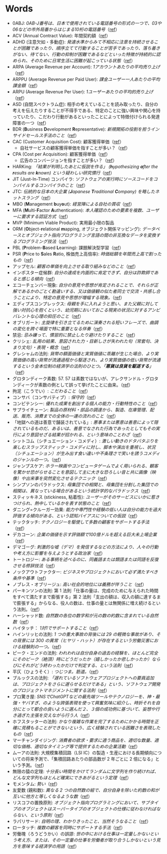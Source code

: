 # Words

- 0ABJ: *0AB-J番号は、日本で使用されている電話番号の形式の一つで、03や06などの市外局番からはじまる10桁の電話番号*（[ref](https://ivry.jp/column/what-0abj/)）
- ACV (Annual Contract Value): 年間契約額（[ref](https://baremetrics.com/jp/blog/annual-contract-value-acv)）
- ADHD (注意欠如・多動症): *発達水準からみて不相応に注意を持続させることが困難であったり、順序立てて行動することが苦手であったり、落ち着きがない、待てない、行動の抑制が困難であるなどといった特徴が持続的に認められ、そのために日常生活に困難が起こっている状態*（[ref](https://www.ncnp.go.jp/hospital/patient/disease07.html)）
- ARPA (Average Revenue per Account): *1アカウントあたりの平均売り上げ*（[ref](https://emotion-tech.co.jp/column/2018/what_is_arpu/)）
- ARPPU (Average Revenue per Paid User): *課金ユーザー一人あたりの平均課金額*（[ref](https://emotion-tech.co.jp/column/2018/what_is_arpu/)）
- ARPU (Average Revenue Per User): *1ユーザーあたりの平均的売り上げ*（[ref](https://emotion-tech.co.jp/column/2018/what_is_arpu/)）
- ASD (自閉スペクトラム症): 相手の考えていることを読み取ったり、自分の考えを伝えたりすることが不得手である、特定のことに強い興味や関心を持っていたり、こだわり行動があるといったことによって特徴付けられる発達障害の一つ（[ref](https://www.ncnp.go.jp/hospital/patient/disease06.html)）
- BDR (**B**usiness **D**evelopment **R**epresentative): *新規開拓の役割を担うインサイドセールス手法のこと*（[ref](https://www.smbc.co.jp/hojin/magazine/sales/about-bdr.html)）
- CAC (Customer Acquisition Cost): 顧客獲得単価（[ref](https://faxdm.nexway.co.jp/blog/191)）
    - 自社サービスの顧客獲得単価を指すことが多い？（[ref](https://faxdm.nexway.co.jp/blog/191)）
- CPA (Cost per Acquisition): 顧客獲得単価（[ref](https://webtan.impress.co.jp/g/cpa)）
    - 広告のコンバージョンを指すことが多い？（[ref](https://faxdm.nexway.co.jp/blog/191)）
- HARKing: *「結果が判明したあとに仮説を作る」 (**h**ypothesizing **a**fter the **r**esults are **k**nown) という疑わしい研究慣行*（[ref](https://ja.wikipedia.org/wiki/HARKing)）
- JIT (Just-In-Time) コンパイラ: *ソフトウェアの実行時にソースコードをコンパイルするコンパイラのこと*（[ref](https://ja.wikipedia.org/wiki/%E5%AE%9F%E8%A1%8C%E6%99%82%E3%82%B3%E3%83%B3%E3%83%91%E3%82%A4%E3%83%A9)）
- JTC: *伝統的な日本の大企業 (**J**apanese **T**raditional **C**ompany) を略したネットスラング*（[ref](https://www.asahi.com/articles/ASQ5D6SN1Q5BULEI002.html)）
- MBO (**M**anagement **b**uy**o**ut): *経営陣による自社の買収*（[ref](https://ja.wikipedia.org/wiki/%E3%83%9E%E3%83%8D%E3%82%B8%E3%83%A1%E3%83%B3%E3%83%88%E3%83%BB%E3%83%90%E3%82%A4%E3%82%A2%E3%82%A6%E3%83%88)）
- MFA (**M**ulti-**F**actor **A**uthentication): *本人確認のための要素を複数、ユーザーに要求する認証方式*（[ref](https://www.nec-solutioninnovators.co.jp/ss/insider/security-words/21.html)）
- MVP (Minimum Viable Product): 実用最小限の製品
- ORM (**O**bject-**r**elational **m**apping, オブジェクト関係マッピング): *データベースとオブジェクト指向プログラミング言語の間の非互換なデータを変換するプログラミング技法*（[ref](https://ja.wikipedia.org/wiki/%E3%82%AA%E3%83%96%E3%82%B8%E3%82%A7%E3%82%AF%E3%83%88%E9%96%A2%E4%BF%82%E3%83%9E%E3%83%83%E3%83%94%E3%83%B3%E3%82%B0)）
- PBL (**P**roblem-**B**ased **L**earning): 課題解決型学習（[ref](https://ja.wikipedia.org/wiki/%E5%95%8F%E9%A1%8C%E8%A7%A3%E6%B1%BA%E5%AD%A6%E7%BF%92)）
- PSR (**P**rice to **S**ales **R**atio, 株価売上高倍率): *時価総額を年間売上高で割ったもの*（[ref](https://www.nomura.co.jp/terms/english/p/psr.html)）
- アップセル: *顧客の単価を向上させる取り組みなどのこと*（[ref](https://www.ntt.com/bizon/glossary/j-a/upsell.html)）
- インポスター症候群: *自分の達成を内面的に肯定できず、自分は詐欺師であると感じる傾向*（[ref](https://ja.wikipedia.org/wiki/%E3%82%A4%E3%83%B3%E3%83%9D%E3%82%B9%E3%82%BF%E3%83%BC%E7%97%87%E5%80%99%E7%BE%A4)）
- エコーチェンバー現象: *自分の意見や思想が肯定されることで、それらが正解であるかのごとく勘違いする、又は価値観の似た者同士で交流・共感し合うことにより、特定の意見や思想が増幅する現象。*（[ref](https://ja.wikipedia.org/wiki/%E3%82%A8%E3%82%B3%E3%83%BC%E3%83%81%E3%82%A7%E3%83%B3%E3%83%90%E3%83%BC%E7%8F%BE%E8%B1%A1)）
- エディプスコンプレックス: *母親を手に入れようと思い、また父親に対して強い対抗心を抱くという、幼児期においておこる現実の状況に対するアンビバレントな心理の抑圧のこと*（[ref](https://ja.wikipedia.org/wiki/%E3%82%A8%E3%83%87%E3%82%A3%E3%83%97%E3%82%B9%E3%82%B3%E3%83%B3%E3%83%97%E3%83%AC%E3%83%83%E3%82%AF%E3%82%B9)）
- オブリガート: *主旋律を引き立てるために演奏される短いフレーズで、曲調の変化を跨ぐ場面で特に重要となる伴奏*（[ref](https://ja.wikipedia.org/wiki/%E3%82%AA%E3%83%96%E3%83%AA%E3%82%AC%E3%83%BC%E3%83%88_(%E3%83%9D%E3%83%94%E3%83%A5%E3%83%A9%E3%83%BC%E9%9F%B3%E6%A5%BD))）
- 禁忌: *忌み嫌って、慣習的に禁止したり避けたりすること*（[ref](https://dictionary.goo.ne.jp/word/%E7%A6%81%E5%BF%8C/)）
- クリシェ: *乱用の結果、意図された力・目新しさが失われた句（常套句、決まり文句）・表現・概念*（[ref](https://ja.wikipedia.org/wiki/%E3%82%AF%E3%83%AA%E3%82%B7%E3%82%A7)）
- グレシャムの法則: *貨幣の額面価値と実質価値に乖離が生じた場合、より実質価値の高い貨幣が流通過程から駆逐され、より実質価値の低い貨幣が流通するという金本位制の経済学の法則のひとつ。「**悪貨は良貨を駆逐する**」*（[ref](https://ja.wikipedia.org/wiki/%E3%82%B0%E3%83%AC%E3%82%B7%E3%83%A3%E3%83%A0%E3%81%AE%E6%B3%95%E5%89%87)）
- グロタンディーク素数: 57. 57 は素数ではないが、アレクサンドル・グロタンディークが素数の例として誤って挙げたことに由来。（[ref](https://ja.wikipedia.org/wiki/%E3%82%A2%E3%83%AC%E3%82%AF%E3%82%B5%E3%83%B3%E3%83%89%E3%83%AB%E3%83%BB%E3%82%B0%E3%83%AD%E3%82%BF%E3%83%B3%E3%83%87%E3%82%A3%E3%83%BC%E3%82%AF#%E9%80%B8%E8%A9%B1)）
- 拘泥（こうでい）: *こだわること*（[ref](https://dictionary.goo.ne.jp/word/%E6%8B%98%E6%B3%A5/)）
- コンサバ（コンサバティブ）: *保守的*（[ref](https://www.weblio.jp/content/%E3%82%B3%E3%83%B3%E3%82%B5%E3%83%90)）
- コンピテンシー: *優れた成果を創出する個人の能力・行動特性のこと*（[ref](https://www.nri.com/jp/knowledge/glossary/lst/ka/comptency)）
- サプライチェーン: *製品の原材料・部品の調達から、製造、在庫管理、配送、販売、消費までの全体の一連の流れのこと*（[ref](https://www.daiwabutsuryu.co.jp/useful/words/supply-chain)）
- 「地獄への道は善意で舗装されている」: *悪事または悪意は善意によって隠されているものだ、あるいは、善意でなされた行為であったとしてもその実行により意図せざる結果が招かれる、という意味のことわざ*（[ref](https://ja.wikipedia.org/wiki/%E5%9C%B0%E7%8D%84%E3%81%B8%E3%81%AE%E9%81%93%E3%81%AF%E5%96%84%E6%84%8F%E3%81%A7%E8%88%97%E8%A3%85%E3%81%95%E3%82%8C%E3%81%A6%E3%81%84%E3%82%8B)）
- シットコム（シチュエーション・コメディ）: *激しい動きのドタバタぶりを楽しむスラップスティック・コメディに対し、脚本や演出を重視し、状況（シチュエーション）が生み出す食い違いや不条理さで笑いを誘うコメディのジャンルの一つ。*（[ref](https://ja.wikipedia.org/wiki/%E3%82%B7%E3%83%81%E3%83%A5%E3%82%A8%E3%83%BC%E3%82%B7%E3%83%A7%E3%83%B3%E3%83%BB%E3%82%B3%E3%83%A1%E3%83%87%E3%82%A3)）
- ジャンプスケア: *ホラー映画やコンピュータゲームでよく用いられる、観客を驚かせ恐がらせることを意図して主に大きな恐ろしい音と共に画像（映像）や出来事を突然変化させるテクニック*（[ref](https://ja.wikipedia.org/wiki/%E3%82%B8%E3%83%A3%E3%83%B3%E3%83%97%E3%82%B9%E3%82%B1%E3%82%A2)）
- シンプソンのパラドックス: *母集団での相関と、母集団を分割した集団での相関は、異なっている場合があるという統計学的なパラドックス*（[ref](https://ja.wikipedia.org/wiki/%E3%82%B7%E3%83%B3%E3%83%97%E3%82%BD%E3%83%B3%E3%81%AE%E3%83%91%E3%83%A9%E3%83%89%E3%83%83%E3%82%AF%E3%82%B9)）
- スティッキネス (stickiness, 粘着性): *ユーザーがそのサービスにいかに惹きつけられ、熱中しているかを表す状態のこと*（[ref](https://makitani.net/shimauma/stickiness)）
- ダニング=クルーガー効果: *能力や専門性や経験の低い人は自分の能力を過大評価する傾向がある、という認知バイアスについての仮説*（[ref](https://ja.wikipedia.org/wiki/%E3%83%80%E3%83%8B%E3%83%B3%E3%82%B0%EF%BC%9D%E3%82%AF%E3%83%AB%E3%83%BC%E3%82%AC%E3%83%BC%E5%8A%B9%E6%9E%9C)）
- テックタッチ: *テクノロジーを駆使して多数の顧客をサポートする手法*（[ref](https://cs-studio.adish.co.jp/contents/hightouch-lowtouch-tectouch)）
- デカコーン: *企業の価値を示す評価額で100億ドルを超える巨大未上場企業*（[ref](https://www.nikkei4946.com/knowledgebank/selection/detail.aspx?value=1587)）
- デマゴーグ: *刺激的な嘘（デマ）を発信するなどの方法により、人々の行動や考え方に影響を与えようとする政治家*（[ref](https://ja.wikipedia.org/wiki/%E3%83%87%E3%83%9E%E3%82%B4%E3%83%BC%E3%82%B0)）
- トートロジー: *ある事柄を述べるのに、同義語または類語または同語を反復させる修辞技法*（[ref](https://ja.wikipedia.org/wiki/%E3%83%88%E3%83%BC%E3%83%88%E3%83%AD%E3%82%B8%E3%83%BC)）
- ノックアウトファクター: *ビジネスやプロジェクトにおいて必ず満たすべき条件や基準*（[ref](https://biz.moneyforward.com/erp/basic/4732/)）
- ノブレス・オブリージュ: *高い社会的地位には義務が伴うこと*（[ref](https://ja.wikipedia.org/wiki/%E3%83%8E%E3%83%96%E3%83%AC%E3%82%B9%E3%83%BB%E3%82%AA%E3%83%96%E3%83%AA%E3%83%BC%E3%82%B8%E3%83%A5)）
- パーキンソンの法則: 第 1 法則「仕事の量は、完成のために与えられた時間をすべて満たすまで膨張する」第 2 法則「支出の額は、収入の額に達するまで膨張する」からなる、役人の数は、仕事の量とは無関係に増え続けるという法則。（[ref](https://ja.wikipedia.org/wiki/%E3%83%91%E3%83%BC%E3%82%AD%E3%83%B3%E3%82%BD%E3%83%B3%E3%81%AE%E6%B3%95%E5%89%87)）
- ハーシャッド数: *自然数の各位の数字和が元の数の約数に含まれている自然数*（[ref](https://ja.wikipedia.org/wiki/%E3%83%8F%E3%83%BC%E3%82%B7%E3%83%A3%E3%83%83%E3%83%89%E6%95%B0)）
- ハイタッチ： *1対1でサポートすること*（[ref](https://cs-studio.adish.co.jp/contents/hightouch-lowtouch-tectouch)）
- ハインリッヒの法則: *1 つの重大事故の背後には 29 の軽微な事故があり、その背景には 300 の異常（ヒヤリ・ハット）が存在するという労働災害における経験則の一つ。*（[ref](https://ja.wikipedia.org/wiki/%E3%83%8F%E3%82%A4%E3%83%B3%E3%83%AA%E3%83%83%E3%83%92%E3%81%AE%E6%B3%95%E5%89%87)）
- ピーク・エンドの法則: *われわれは自分自身の過去の経験を、ほとんど完全にそのピーク（絶頂）時にどうだったか（嬉しかったか悲しかったか）ならびにそれがどう終わったかだけで判定する、という法則*（[ref](https://ja.wikipedia.org/wiki/%E3%83%94%E3%83%BC%E3%82%AF%E3%83%BB%E3%82%A8%E3%83%B3%E3%83%89%E3%81%AE%E6%B3%95%E5%89%87)）
- 平仄（ひょうそく）: *つじつま。筋道。*（[ref](https://kotobank.jp/word/%E5%B9%B3%E4%BB%84-121352)）
- ブルックスの法則: *「遅れているソフトウェアプロジェクトへの要員追加は、プロジェクトをさらに遅らせるだけである」という、ソフトウェア開発のプロジェクトマネジメントに関する法則*（[ref](https://ja.wikipedia.org/wiki/%E3%83%96%E3%83%AB%E3%83%83%E3%82%AF%E3%82%B9%E3%81%AE%E6%B3%95%E5%89%87)）
- プロ驚き屋: *SNSでChatGPTなどの最先端ツールやテクノロジーを、神・最強・ヤバすぎ、のような誇張表現を使って興奮気味に紹介し、時折それを自分にとって都合の良いように選んだ２、３個の成功例に基づいて、妄想や行き過ぎた主張を交えながら行う人*（[ref](https://takashionary.com/ja/pro-odorokiya-meaning/)）
- ホフスタッターの法則: *かなり複雑な作業を完了するためにかかる時間を正確に見積もることができないという、広く経験されている困難さを表現したもの*（[ref](https://ja.wikipedia.org/wiki/%E3%83%9B%E3%83%95%E3%82%B9%E3%82%BF%E3%83%83%E3%82%BF%E3%83%BC%E3%81%AE%E6%B3%95%E5%89%87)）
- マーチャンダイジング: *消費者の欲求・要求に適う商品を、適切な数量、適切な価格、適切なタイミング等で提供するための企業活動*（[ref](https://ja.wikipedia.org/wiki/%E3%83%9E%E3%83%BC%E3%83%81%E3%83%A3%E3%83%B3%E3%83%80%E3%82%A4%E3%82%B8%E3%83%B3%E3%82%B0)）
- ムーアの法則: 大規模集積回路（LSI IC）の製造・生産における長期傾向についての将来予測で、「集積回路あたりの部品数が 2 年ごとに 2 倍になる」という予測。（[ref](https://ja.wikipedia.org/wiki/%E3%83%A0%E3%83%BC%E3%82%A2%E3%81%AE%E6%B3%95%E5%89%87)）
- 無限の猿の定理: *十分長い時間をかけてランダムに文字列を作り続ければ、どんな文字列もほとんど確実にできあがるという定理*（[ref](https://ja.wikipedia.org/wiki/%E7%84%A1%E9%99%90%E3%81%AE%E7%8C%BF%E5%AE%9A%E7%90%86)）
- モメンタム: *勢い*（[ref](https://dictionary.goo.ne.jp/word/%E3%83%A2%E3%83%A1%E3%83%B3%E3%82%BF%E3%83%A0/)）
- 友愛数 (親和数): *異なる 2 つの自然数の組で、自分自身を除いた約数の和が互いに他方と等しくなるような数*（[ref](https://ja.wikipedia.org/wiki/%E5%8F%8B%E6%84%9B%E6%95%B0)）
- リスコフの置換原則: *オブジェクト指向プログラミングにおいて、サブタイプのオブジェクトはスーパータイプのオブジェクトの仕様に従わなければならない、という原則*（[ref](https://ja.m.wikipedia.org/wiki/%E3%83%AA%E3%82%B9%E3%82%B3%E3%83%95%E3%81%AE%E7%BD%AE%E6%8F%9B%E5%8E%9F%E5%89%87)）
- ラパリサード: *自明の理、わかりきったこと、当然そうなること*（[ref](https://www.ne.jp/asahi/music/marinkyo/parolo/laparissade.html.ja)）
- ロータッチ: *複数の顧客を同時にサポートする手法*（[ref](https://cs-studio.adish.co.jp/contents/hightouch-lowtouch-tectouch)）
- 労働塊（ろうどうかい）の誤謬: *世の中における仕事は一定量しかないという考え方、または、その一定量の仕事を労働者が取り合うしかないという見方を意味する経済学の用語*（[ref](https://ja.wikipedia.org/wiki/%E5%8A%B4%E5%83%8D%E5%A1%8A%E3%81%AE%E8%AA%A4%E8%AC%AC)）
